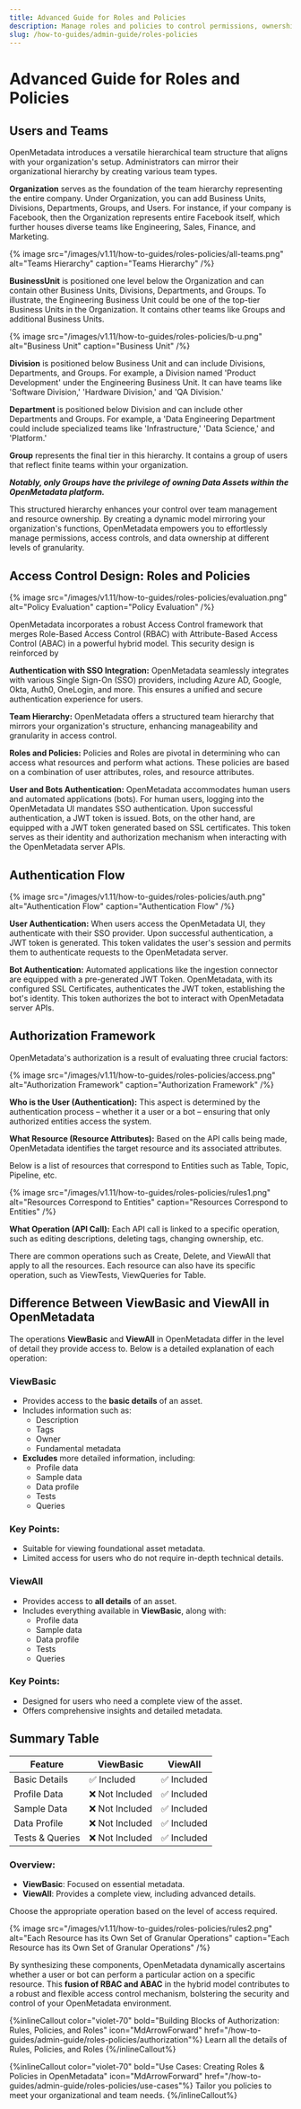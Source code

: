 ```yaml
---
title: Advanced Guide for Roles and Policies
description: Manage roles and policies to control permissions, ownership, and governance enforcement.
slug: /how-to-guides/admin-guide/roles-policies
---
```


# Advanced Guide for Roles and Policies

## Users and Teams

OpenMetadata introduces a versatile hierarchical team structure that aligns with your organization's setup. Administrators can mirror their organizational hierarchy by creating various team types.

**Organization** serves as the foundation of the team hierarchy representing the entire company. Under Organization, you can add Business Units, Divisions, Departments, Groups, and Users. For instance, if your company is Facebook, then the Organization represents entire Facebook itself, which further houses diverse teams like Engineering, Sales, Finance, and Marketing.

{% image
src="/images/v1.11/how-to-guides/roles-policies/all-teams.png"
alt="Teams Hierarchy"
caption="Teams Hierarchy"
/%}

**BusinessUnit** is positioned one level below the Organization and can contain other Business Units, Divisions, Departments, and Groups. To illustrate, the Engineering Business Unit could be one of the top-tier Business Units in the Organization. It contains other teams like Groups and additional Business Units.

{% image
src="/images/v1.11/how-to-guides/roles-policies/b-u.png"
alt="Business Unit"
caption="Business Unit"
/%}

**Division** is positioned below Business Unit and can include Divisions, Departments, and Groups. For example, a Division named 'Product Development' under the Engineering Business Unit. It can have teams like 'Software Division,' 'Hardware Division,' and 'QA Division.'

**Department** is positioned below Division and can include other Departments and Groups. For example, a 'Data Engineering Department could include specialized teams like 'Infrastructure,' 'Data Science,' and 'Platform.'

**Group** represents the final tier in this hierarchy. It contains a group of users that reflect finite teams within your organization.

***Notably, only Groups have the privilege of owning Data Assets within the OpenMetadata platform.***

This structured hierarchy enhances your control over team management and resource ownership. By creating a dynamic model mirroring your organization's functions, OpenMetadata empowers you to effortlessly manage permissions, access controls, and data ownership at different levels of granularity.

## Access Control Design: Roles and Policies

{% image
src="/images/v1.11/how-to-guides/roles-policies/evaluation.png"
alt="Policy Evaluation"
caption="Policy Evaluation"
/%}

OpenMetadata incorporates a robust Access Control framework that merges Role-Based Access Control (RBAC) with Attribute-Based Access Control (ABAC) in a powerful hybrid model. This security design is reinforced by

**Authentication with SSO Integration:** OpenMetadata seamlessly integrates with various Single Sign-On (SSO) providers, including Azure AD, Google, Okta, Auth0, OneLogin, and more. This ensures a unified and secure authentication experience for users.

**Team Hierarchy:** OpenMetadata offers a structured team hierarchy that mirrors your organization's structure, enhancing manageability and granularity in access control.

**Roles and Policies:** Policies and Roles are pivotal in determining who can access what resources and perform what actions. These policies are based on a combination of user attributes, roles, and resource attributes.

**User and Bots Authentication:** OpenMetadata accommodates human users and automated applications (bots). For human users, logging into the OpenMetadata UI mandates SSO authentication. Upon successful authentication, a JWT token is issued. 
Bots, on the other hand, are equipped with a JWT token generated based on SSL certificates. This token serves as their identity and authorization mechanism when interacting with the OpenMetadata server APIs.

## Authentication Flow

{% image
src="/images/v1.11/how-to-guides/roles-policies/auth.png"
alt="Authentication Flow"
caption="Authentication Flow"
/%}

**User Authentication:** When users access the OpenMetadata UI, they authenticate with their SSO provider. Upon successful authentication, a JWT token is generated. This token validates the user's session and permits them to authenticate requests to the OpenMetadata server.

**Bot Authentication:** Automated applications like the ingestion connector are equipped with a pre-generated JWT Token. OpenMetadata, with its configured SSL Certificates, authenticates the JWT token, establishing the bot's identity. This token authorizes the bot to interact with OpenMetadata server APIs.

## Authorization Framework

OpenMetadata's authorization is a result of evaluating three crucial factors:

{% image
src="/images/v1.11/how-to-guides/roles-policies/access.png"
alt="Authorization Framework"
caption="Authorization Framework"
/%}

**Who is the User (Authentication):** This aspect is determined by the authentication process – whether it a user or a bot – ensuring that only authorized entities access the system.

**What Resource (Resource Attributes):** Based on the API calls being made, OpenMetadata identifies the target resource and its associated attributes.

Below is a list of resources that correspond to Entities such as Table, Topic, Pipeline, etc.

{% image
src="/images/v1.11/how-to-guides/roles-policies/rules1.png"
alt="Resources Correspond to Entities"
caption="Resources Correspond to Entities"
/%}

**What Operation (API Call):** Each API call is linked to a specific operation, such as editing descriptions, deleting tags, changing ownership, etc.

There are common operations such as Create, Delete, and ViewAll that apply to all the resources. Each resource can also have its specific operation, such as ViewTests, ViewQueries for Table.

## Difference Between ViewBasic and ViewAll in OpenMetadata

The operations **ViewBasic** and **ViewAll** in OpenMetadata differ in the level of detail they provide access to. Below is a detailed explanation of each operation:

### ViewBasic
- Provides access to the **basic details** of an asset.
- Includes information such as:
  - Description
  - Tags
  - Owner
  - Fundamental metadata
- **Excludes** more detailed information, including:
  - Profile data
  - Sample data
  - Data profile
  - Tests
  - Queries

### Key Points:
- Suitable for viewing foundational asset metadata.
- Limited access for users who do not require in-depth technical details.

### ViewAll
- Provides access to **all details** of an asset.
- Includes everything available in **ViewBasic**, along with:
  - Profile data
  - Sample data
  - Data profile
  - Tests
  - Queries

### Key Points:
- Designed for users who need a complete view of the asset.
- Offers comprehensive insights and detailed metadata.

## Summary Table

| Feature            | **ViewBasic**                          | **ViewAll**                          |
|--------------------|----------------------------------------|--------------------------------------|
| Basic Details      | ✅ Included                           | ✅ Included                          |
| Profile Data       | ❌ Not Included                        | ✅ Included                          |
| Sample Data        | ❌ Not Included                        | ✅ Included                          |
| Data Profile       | ❌ Not Included                        | ✅ Included                          |
| Tests & Queries    | ❌ Not Included                        | ✅ Included                          |

### Overview:
- **ViewBasic**: Focused on essential metadata.
- **ViewAll**: Provides a complete view, including advanced details.

Choose the appropriate operation based on the level of access required.

{% image
src="/images/v1.11/how-to-guides/roles-policies/rules2.png"
alt="Each Resource has its Own Set of Granular Operations"
caption="Each Resource has its Own Set of Granular Operations"
/%}

By synthesizing these components, OpenMetadata dynamically ascertains whether a user or bot can perform a particular action on a specific resource. This **fusion of RBAC and ABAC** in the hybrid model contributes to a robust and flexible access control mechanism, bolstering the security and control of your OpenMetadata environment.

{%inlineCallout
  color="violet-70"
  bold="Building Blocks of Authorization: Rules, Policies, and Roles"
  icon="MdArrowForward"
  href="/how-to-guides/admin-guide/roles-policies/authorization"%}
  Learn all the details of Rules, Policies, and Roles
{%/inlineCallout%}

{%inlineCallout
  color="violet-70"
  bold="Use Cases: Creating Roles & Policies in OpenMetadata"
  icon="MdArrowForward"
  href="/how-to-guides/admin-guide/roles-policies/use-cases"%}
  Tailor you policies to meet your organizational and team needs.
{%/inlineCallout%}
